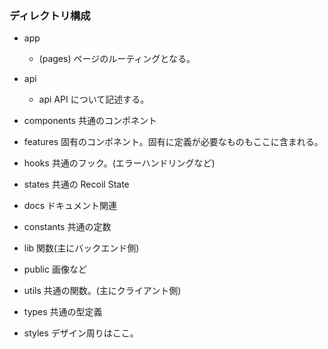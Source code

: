 ### ディレクトリ構成

- app

  - (pages)
    ページのルーティングとなる。

- api

  - api
    API について記述する。

- components
  共通のコンポネント

- features
  固有のコンポネント。固有に定義が必要なものもここに含まれる。

- hooks
  共通のフック。(エラーハンドリングなど)

- states
  共通の Recoil State

- docs
  ドキュメント関連

- constants
  共通の定数

- lib
  関数(主にバックエンド側)

- public
  画像など

- utils
  共通の関数。(主にクライアント側)

- types
  共通の型定義

- styles
  デザイン周りはここ。
